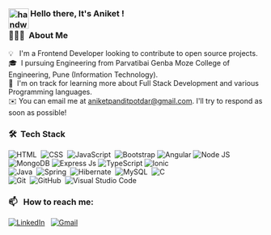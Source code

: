 ##

### <img alt="handwavegif" src="https://user-images.githubusercontent.com/39513876/112366216-8cfe7400-8cfe-11eb-8116-7d3dbae20e97.gif" width='40' align="left"/> Hello there, It's Aniket !
<!-- 
![version :20.08.2021](https://img.shields.io/badge/version-20.08.2021-informational) &nbsp;
![profile count](https://komarev.com/ghpvc/?username=AniketPotdar-AP&color=red)&nbsp;
[![GitHub AbhishekSinghDhadwal](https://img.shields.io/github/followers/AniketPotdar-AP?label=follow&style=social)](https://github.com/AniketPotdar-AP)&nbsp;
![build: passing](https://img.shields.io/badge/build-passing-success)
-->
### 👨🏻‍💻 &nbsp;About Me

 💡 &nbsp;  I'm a Frontend Developer looking to contribute to open source projects. \
🎓&nbsp; I pursuing Engineering from Parvatibai Genba Moze College of Engineering, Pune (Information Technology).\
🌱&nbsp; I'm on track for learning more about Full Stack Development and various Programming languages.\
✉️&nbsp;You can email me at aniketpanditpotdar@gmail.com. I'll try to respond as soon as possible!
<!--📄 &nbsp;You can check my [Resume](https://drive.google.com/file/d/1CqJoOAelUgnIOMNHqZAlMxR0F3nRoJuo/view?usp=sharing) for more details about work experience. -->


### 🛠 &nbsp;Tech Stack

![HTML](https://img.shields.io/badge/-HTML-05122A?style=for-the-badge&logo=HTML5)&nbsp;
![CSS](https://img.shields.io/badge/-CSS-05122A?style=for-the-badge&logo=CSS3&logoColor=1572B6)&nbsp;
![JavaScript](https://img.shields.io/badge/-JavaScript-05122A?style=for-the-badge&logo=javascript)&nbsp;
![Bootstrap](https://img.shields.io/badge/-Bootstrap-05122A?style=for-the-badge&logo=bootstrap&logoColor=563D7C)
![Angular](https://img.shields.io/badge/-Angular-05122A?style=for-the-badge&logo=Angular&logoColor=red)
![Node JS](https://img.shields.io/badge/Node.js-05122A?style=for-the-badge&logo=node.js&logoColor=green)
![MongoDB](https://img.shields.io/badge/-MongoDB-05122A?style=for-the-badge&logo=MongoDB&logoColor=green)
![Express Js](https://img.shields.io/badge/-Express.js-05122A?style=for-the-badge&logo=Express.js&logoColor=563D7C)
![TypeScript](https://img.shields.io/badge/-TypeScript-05122A?style=for-the-badge&logo=TypeScript&logoColor=blue)
![Ionic](https://img.shields.io/badge/-Ionic-05122A?style=for-the-badge&logo=Ionic&logoColor=blue)\
![Java](https://img.shields.io/badge/Java-05122A?style=for-the-badge&logo=openjdk&logoColor=FFA518)&nbsp;
![Spring](https://img.shields.io/badge/Spring-05122A?style=for-the-badge&logo=Spring&logoColor=green)&nbsp;
![Hibernate](https://img.shields.io/badge/Hibernate-05122A?style=for-the-badge&logo=Hibernate&logoColor=white)&nbsp;
![MySQL](https://img.shields.io/badge/MySQL-05122A?style=for-the-badge&logo=MySQL&logoColor=white)&nbsp;
![C](https://img.shields.io/badge/-C-05122A?style=for-the-badge&logo=C&logoColor=A8B9CC)&nbsp;\
![Git](https://img.shields.io/badge/-Git-05122A?style=for-the-badge&logo=git)&nbsp;
![GitHub](https://img.shields.io/badge/-GitHub-05122A?style=for-the-badge&logo=github)&nbsp;
![Visual Studio Code](https://img.shields.io/badge/-Visual%20Studio%20Code-05122A?style=for-the-badge&logo=visual-studio-code&logoColor=007ACC)&nbsp;

### 📫 &nbsp; How to reach me:


<a href="https://www.linkedin.com/in/aniket-potdar/"><img alt="LinkedIn" src="https://img.shields.io/badge/linkedin%20-%230077B5.svg?&style=flat&logo=linkedin&logoColor=white"/></a> &nbsp;
<a href="mailto:aniketpanditpotdar@gmail.com"><img alt="Gmail" src="https://img.shields.io/badge/Gmail-D14836?style=flat&logo=gmail&logoColor=white" /></a> &nbsp;
&nbsp;
